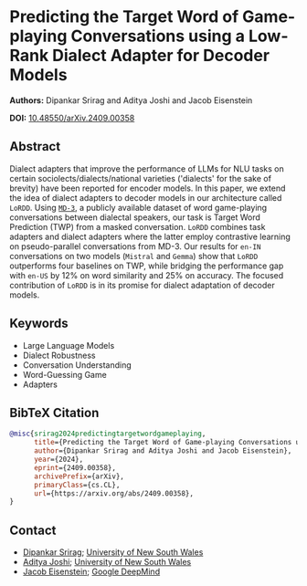 # Predicting the Target Word of Game-playing Conversations using a Low-Rank Dialect Adapter for Decoder Models
**Authors:** Dipankar Srirag and Aditya Joshi and Jacob Eisenstein

**DOI:** [10.48550/arXiv.2409.00358](https://doi.org/10.48550/arXiv.2409.00358)

## Abstract
Dialect adapters that improve the performance of LLMs for NLU tasks on certain sociolects/dialects/national varieties ('dialects' for the sake of brevity) have been reported for encoder models. In this paper, we extend the idea of dialect adapters to decoder models in our architecture called `LoRDD`. Using [`MD-3`]((https://doi.org/10.48550/arXiv.2305.11355)), a publicly available dataset of word game-playing conversations between dialectal speakers, our task is Target Word Prediction (TWP) from a masked conversation. `LoRDD` combines task adapters and dialect adapters where the latter employ contrastive learning on pseudo-parallel conversations from MD-3. Our results for `en-IN` conversations on two models (`Mistral` and  `Gemma`) show that `LoRDD` outperforms four baselines on TWP, while bridging the performance gap with `en-US` by 12% on word similarity and 25% on accuracy. The focused contribution of `LoRDD` is in its promise for dialect adaptation of decoder models.

## Keywords
- Large Language Models
- Dialect Robustness
- Conversation Understanding
- Word-Guessing Game
- Adapters

## BibTeX Citation
<tab><tab>
```bibtex
@misc{srirag2024predictingtargetwordgameplaying,
      title={Predicting the Target Word of Game-playing Conversations using a Low-Rank Dialect Adapter for Decoder Models}, 
      author={Dipankar Srirag and Aditya Joshi and Jacob Eisenstein},
      year={2024},
      eprint={2409.00358},
      archivePrefix={arXiv},
      primaryClass={cs.CL},
      url={https://arxiv.org/abs/2409.00358}, 
}
```

## Contact
- [Dipankar Srirag](mailto:d.srirag@unsw.edu.au); [University of New South Wales](https://dipankarsrirag.github.io)
- [Aditya Joshi](mailto:aditya.joshi@unsw.edu.au); [University of New South Wales](https://www.unsw.edu.au/staff/aditya-joshi)
- [Jacob Eisenstein](mailto:jeisenstein@google.com); [Google DeepMind](https://jacobeisenstein.github.io)